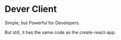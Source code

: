 # Dever Client

Simple, but Powerful for Developers.

But still, it has the same code as the create-react-app.
